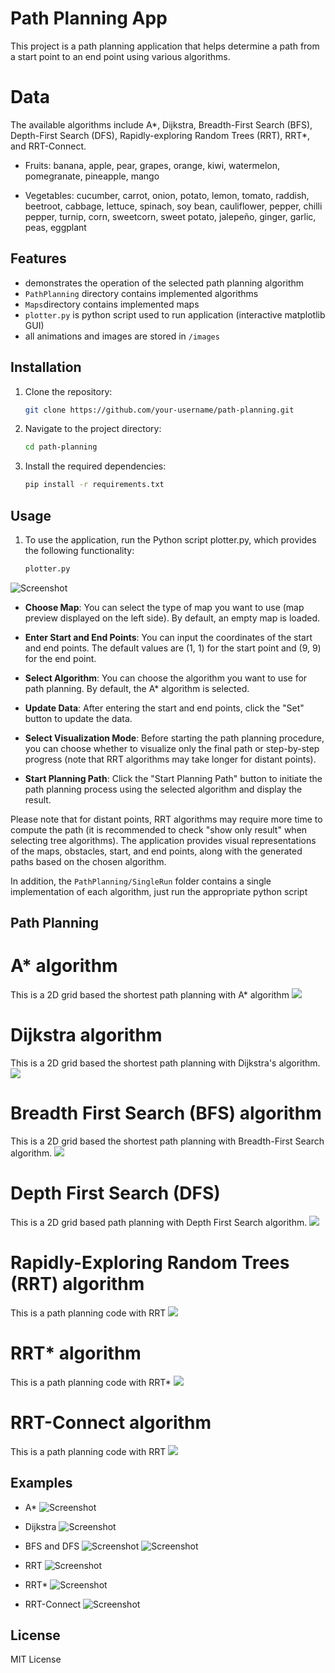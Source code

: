 # Path Planning App

This project is a path planning application that helps determine a path from a start point to an end point using various algorithms.  

# Data

The available algorithms include A*, Dijkstra, Breadth-First Search (BFS), Depth-First Search (DFS), Rapidly-exploring Random Trees (RRT), RRT*, and RRT-Connect.

- Fruits:
  banana, apple, pear, grapes, orange, kiwi, watermelon, pomegranate, pineapple, mango

- Vegetables:
  cucumber, carrot, onion, potato, lemon, tomato, raddish, beetroot, cabbage, lettuce, spinach, soy bean, cauliflower, pepper, chilli pepper, turnip, corn, sweetcorn, sweet potato, jalepeño, ginger, garlic, peas, eggplant



## Features

- demonstrates the operation of the selected path planning algorithm
- `PathPlanning` directory contains implemented algorithms
- `Maps`directory contains implemented maps
- `plotter.py` is python script used to run application (interactive matplotlib GUI)
- all animations and images are stored in `/images`

## Installation

1. Clone the repository:

    ```bash
    git clone https://github.com/your-username/path-planning.git

2. Navigate to the project directory:

    ```bash
    cd path-planning

3. Install the required dependencies:

    ```bash
    pip install -r requirements.txt

## Usage

1. To use the application, run the Python script plotter.py, which provides the following functionality:

    ```bash
    plotter.py
![Screenshot](images/plotter.png)
- **Choose Map**: You can select the type of map you want to use (map preview displayed on the left side). By default, an empty map is loaded.

- **Enter Start and End Points**: You can input the coordinates of the start and end points. The default values are (1, 1) for the start point and (9, 9) for the end point.

- **Select Algorithm**: You can choose the algorithm you want to use for path planning. By default, the A* algorithm is selected.

- **Update Data**: After entering the start and end points, click the "Set" button to update the data.

- **Select Visualization Mode**: Before starting the path planning procedure, you can choose whether to visualize only the final path or step-by-step progress (note that RRT algorithms may take longer for distant points).

- **Start Planning Path**: Click the "Start Planning Path" button to initiate the path planning process using the selected algorithm and display the result. 

Please note that for distant points, RRT algorithms may require more time to compute the path (it is recommended to check "show only result" when selecting tree algorithms). The application provides visual representations of the maps, obstacles, start, and end points, along with the generated paths based on the chosen algorithm.

In addition, the `PathPlanning/SingleRun` folder contains a single implementation of each algorithm, just run the appropriate python script

## Path Planning
# A* algorithm
This is a 2D grid based the shortest path planning with A* algorithm
![](images/astar.gif)

# Dijkstra algorithm
This is a 2D grid based the shortest path planning with Dijkstra's algorithm.
![](images/dijkstra.gif)

# Breadth First Search (BFS) algorithm
This is a 2D grid based the shortest path planning with Breadth-First Search algorithm.
![](images/bfs.gif)

# Depth First Search (DFS)
This is a 2D grid based path planning with Depth First Search algorithm.
![](images/dfs.gif)

# Rapidly-Exploring Random Trees (RRT) algorithm
This is a path planning code with RRT
![](images/rrt.gif)

# RRT* algorithm
This is a path planning code with RRT*
![](images/rrt_star.gif)

# RRT-Connect algorithm
This is a path planning code with RRT
![](images/rrt_connect.gif)

## Examples
- A*
![Screenshot](images/astar_maze1.png)

- Dijkstra
![Screenshot](images/dijkstra_maze1)

- BFS and DFS
![Screenshot](images/bfs_maze1.png)
![Screenshot](images/dfs_maze1.png)
- RRT
![Screenshot](images/rrt_maze1.png)

- RRT*
![Screenshot](images/rrt_star_maze1.png)

- RRT-Connect
![Screenshot](images/rrt_connect_maze1.png)

## License
MIT License